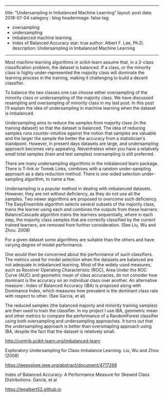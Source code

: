 
---
title: "Undersampling in Imbalanced Machine Learning"
layout: post
date: 2018-07-04 
category : blog
headerimage: false
tag: 
- oversampling
- undersampling
- imbalanced machine learning
- Index of Balanced Accuracy 
star: true
author: Albert F. Lee, Ph.D.
description: Undersampling in Imbalanced Machine Learning
---

Most machine learning algorithms in scikit-learn assume that, in a 2-class classification problem, the dataset is balanced. If a class, or the minority class is highly under-represented the majority class will dominate the learning process in the training, making it challenging to build a decent classifier.

To balance the two classes one can choose either oversampling of the minority class or undersampling of the majority class. We have discussed resampling and oversampling of minority class in my last post. In this post I’ll explain the idea of undersampling in machine learning when the dataset is imbalanced.

Undersampling aims to reduce the samples from majority class (in the training dataset) so that the dataset is balanced. The idea of reducing samples runs counter-intuitive against the notion that samples are valuable and the larger the sample the better the accuracy from a statistician's standpoint. However, in present days datasets are large, and undersampling approach becomes very appealing. Nevertheless when you have a relatively small total samples (train and test samples) oversampling is still preferred.

There are many undersampling algorithms in the imbalanced learn package. There is T-link or Tomek Links, combines with a random under-sampling approach as a data reduction method. There is one-sided selection under-sampling algorithm, to name a few. 

Undersampling is a popular method in dealing with imbalanced datasets.  However, they are not without deficiency, as they do not use all the samples.  Two newer algorithms are proposed to overcome such deficiency.  The EasyEnsemble algorithm selects several subsets of the majority class, trains the learner using each and combines the outputs from these learners.  BalanceCascade algorithm trains the learners sequentially, where in each step, the majority class samples that are correctly classified by the current trained learners, are removed from further consideration. (See Liu, Wu and Zhou. 2008) 

For a given dataset some algorithms are suitable than the others and have varying degree of model performance. 

One would then be concerned about the performance of such classifiers. The metrics used for model selection when the datasets are balanced are not adequate in imbalanced learning. Most of the widely used measures, such as Receiver Operating Characteristic (ROC), Area Under the ROC Curve (AUC) and geometric mean of class accuracies, do not consider how dominant is the accuracy on an individual class over another. An alternative measure : Index of Balanced Accuracy (IBA) is proposed along with Dominance Index, which measures how prevalent is the dominant class rate with respect to other. (See Garcia, et al)

The reduced samples (the balanced majority and minority training samples) are then used to train the classifier. In my project I use IBA, geometric mean and other metrics to compare the performance of a RandomForest classifier using both oversampling and undersampling approaches. It turns out that the undersampling approach is better than oversmapling approach using IBA, despite the fact that the dataset is relatively small.     

http://contrib.scikit-learn.org/imbalanced-learn

Exploratory Undersampling for Class-Imbalance Learning. Liu, Wu and Zhou (2008)

https://ieeexplore.ieee.org/abstract/document/4717268

Index of Balanced Accuracy: A Performance Measure for Skewed Class Distributions. Garcia, et al

https://leealbert52.github.io
